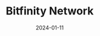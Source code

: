 ---  
layout: startup_page  
title: "Bitfinity Network"  
id: "bitfinity.network"  
permalink: "/bitfinitynetworkbitfinity.network01112024/"  
website: "https://bitfinity.network/"  
funding_round: ""  
funding_amount: "$7M"  
investors: "Polychain Capital, ParaFi Capital"  
about: "Bitfinity Network builds off-chain infrastructure for Bitcoin and Ordinals. Their Ethereum Virtual Machine (EVM) allows Solidity developers to create Bitcoin-enabled decentralized apps (dApps) with significantly improved speed and lower costs compared to Ethereum. This is achieved through integration with the Internet Computer blockchain, enhancing security and transparency."  
markets: "Web3, Blockchain, Bitcoin, DeFi"  
hq: "Road Town, Tortola, British Virgin Islands"  
founded_year: "2021"  
linkedin: "https://www.linkedin.com/company/bitfinity-network"  
twitter: "https://twitter.com/bitfinitynet"  
instagram: ""  
facebook: ""  
crunchbase: "https://www.crunchbase.com/organization/bitfinity-network"  
pitchbook: "https://pitchbook.com/profiles/company/489540-70"  

date_display: "11-Jan-2024"  
date: "2024-01-11"

# SEO Optimization  
meta_title: "Bitfinity Network -  Funding ($7M)"  
meta_description: "Bitfinity Network, Bitfinity Network builds off-chain infrastructure for Bitcoin and Ordinals. Their Ethereum Virtual Machine (EVM) allows Solidity developers to create ..."  
meta_keywords: "Bitfinity Network, Web3, Blockchain, Bitcoin, DeFi,  funding"  
canonical_url: "https://startup.projectstartups.com/bitfinitynetworkbitfinity.network01112024/"  
---